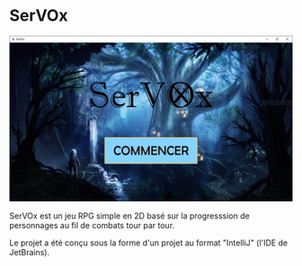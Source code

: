 # SerVOx

![menu](/menu_nuit.png)

SerVOx est un jeu RPG simple en 2D basé sur la progresssion de personnages au fil de combats tour par tour.

Le projet a été conçu sous la forme d'un projet au format "IntelliJ" (l'IDE de JetBrains).
